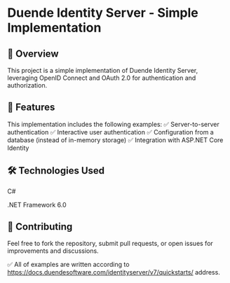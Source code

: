 # Duende Identity Server - Simple Implementation

## 📌 Overview
This project is a simple implementation of Duende Identity Server, leveraging OpenID Connect and OAuth 2.0 for authentication and authorization.

## 🎯 Features
This implementation includes the following examples:
✅ Server-to-server authentication
✅ Interactive user authentication
✅ Configuration from a database (instead of in-memory storage)
✅ Integration with ASP.NET Core Identity

## 🛠️ Technologies Used
C#

.NET Framework 6.0

## 🤝 Contributing
Feel free to fork the repository, submit pull requests, or open issues for improvements and discussions.

✅ All of examples are written according to https://docs.duendesoftware.com/identityserver/v7/quickstarts/ address.
   
